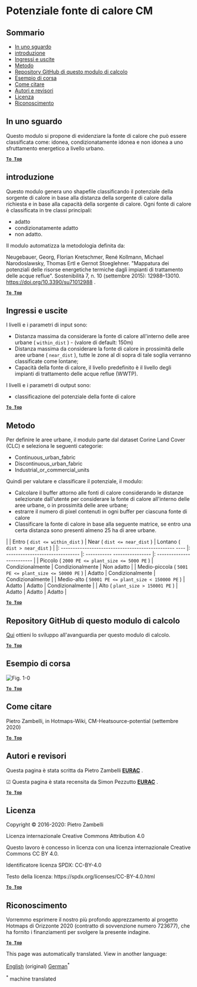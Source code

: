 <h1><a class="anchor" id="cm-heatsource-potential" href="#cm-heatsource-potential"><i class="fa fa-link"></i></a>Potenziale fonte di calore CM</h1><h2><a class="anchor" id="table-of-contents" href="#table-of-contents"><i class="fa fa-link"></i></a> Sommario</h2><ul><li> <a href="#in-a-glance">In uno sguardo</a></li><li> <a href="#introduction">introduzione</a></li><li> <a href="#inputs-and-outputs">Ingressi e uscite</a></li><li> <a href="#method">Metodo</a></li><li> <a href="#github-repository-of-this-calculation-module">Repository GitHub di questo modulo di calcolo</a></li><li> <a href="#sample-run">Esempio di corsa</a></li><li> <a href="#how-to-cite">Come citare</a></li><li> <a href="#authors-and-reviewers">Autori e revisori</a></li><li> <a href="#license">Licenza</a></li><li> <a href="#acknowledgement">Riconoscimento</a></li></ul><h2><a class="anchor" id="in-a-glance" href="#in-a-glance"><i class="fa fa-link"></i></a> In uno sguardo</h2><p> Questo modulo si propone di evidenziare la fonte di calore che può essere classificata come: idonea, condizionatamente idonea e non idonea a uno sfruttamento energetico a livello urbano.</p><p> <a href="#table-of-contents"><strong><code>To Top</code></strong></a></p><h2><a class="anchor" id="introduction" href="#introduction"><i class="fa fa-link"></i></a> introduzione</h2><p> Questo modulo genera uno shapefile classificando il potenziale della sorgente di calore in base alla distanza della sorgente di calore dalla richiesta e in base alla capacità della sorgente di calore. Ogni fonte di calore è classificata in tre classi principali:</p><ul><li> adatto</li><li> condizionatamente adatto</li><li> non adatto.</li></ul><p> Il modulo automatizza la metodologia definita da:</p><p> Neugebauer, Georg, Florian Kretschmer, René Kollmann, Michael Narodoslawsky, Thomas Ertl e Gernot Stoeglehner. &quot;Mappatura dei potenziali delle risorse energetiche termiche dagli impianti di trattamento delle acque reflue&quot;. Sostenibilità 7, n. 10 (settembre 2015): 12988–13010. <a href="https://doi.org/10.3390/su71012988">https://doi.org/10.3390/su71012988</a> .</p><p> <a href="#table-of-contents"><strong><code>To Top</code></strong></a></p><h2><a class="anchor" id="inputs-and-outputs" href="#inputs-and-outputs"><i class="fa fa-link"></i></a> Ingressi e uscite</h2><p> I livelli e i parametri di input sono:</p><ul><li> Distanza massima da considerare la fonte di calore all&#39;interno delle aree urbane ( <code>within_dist</code> ) - (valore di default: 150m)</li><li> Distanza massima da considerare la fonte di calore in prossimità delle aree urbane ( <code>near_dist</code> ), tutte le zone al di sopra di tale soglia verranno classificate come lontane;</li><li> Capacità della fonte di calore, il livello predefinito è il livello degli impianti di trattamento delle acque reflue (WWTP).</li></ul><p> I livelli e i parametri di output sono:</p><ul><li> classificazione del potenziale della fonte di calore</li></ul><p> <a href="#table-of-contents"><strong><code>To Top</code></strong></a></p><h2><a class="anchor" id="method" href="#method"><i class="fa fa-link"></i></a> Metodo</h2><p> Per definire le aree urbane, il modulo parte dal dataset Corine Land Cover (CLC) e seleziona le seguenti categorie:</p><ul><li> Continuous_urban_fabric</li><li> Discontinuous_urban_fabric</li><li> Industrial_or_commercial_units</li></ul><p> Quindi per valutare e classificare il potenziale, il modulo:</p><ul><li> Calcolare il buffer attorno alle fonti di calore considerando le distanze selezionate dall&#39;utente per considerare la fonte di calore all&#39;interno delle aree urbane, o in prossimità delle aree urbane;</li><li> estrarre il numero di pixel contenuti in ogni buffer per ciascuna fonte di calore</li><li> Classificare la fonte di calore in base alla seguente matrice, se entro una certa distanza sono presenti almeno 25 ha di aree urbane.</li></ul><p> | | Entro ( <code>dist &lt;= within_dist</code> ) | Near ( <code>dist &lt;= near_dist</code> ) | Lontano ( <code>dist &gt; near_dist</code> ) | |: ------------------------------------------------ ---- |: ------------------------------- |: ----------- ---------------- |: ------------------------- | | Piccolo ( <code>2000 PE &lt;= plant_size &lt;= 5000 PE</code> ) | Condizionalmente | Condizionalmente | Non adatto | | Medio-piccola ( <code>5001 PE &lt;= plant_size &lt;= 50000 PE</code> ) | Adatto | Condizionalmente | Condizionalmente | | Medio-alto ( <code>50001 PE &lt;= plant_size &lt; 150000 PE</code> ) | Adatto | Adatto | Condizionalmente | | Alto ( <code>plant_size &gt; 150001 PE</code> ) | Adatto | Adatto | Adatto |</p><p> <a href="#table-of-contents"><strong><code>To Top</code></strong></a></p><h2><a class="anchor" id="github-repository-of-this-calculation-module" href="#github-repository-of-this-calculation-module"><i class="fa fa-link"></i></a> Repository GitHub di questo modulo di calcolo</h2><p> <a href="https://github.com/HotMaps/heatsource_potential">Qui</a> ottieni lo sviluppo all&#39;avanguardia per questo modulo di calcolo.</p><p> <a href="#table-of-contents"><strong><code>To Top</code></strong></a></p><h2><a class="anchor" id="sample-run" href="#sample-run"><i class="fa fa-link"></i></a> Esempio di corsa</h2><p><img alt="Fig. 1-0" src="https://wiki.hotmaps.hevs.ch/en/CM-Heatsource-potential/cm-heat.png" title="Esegui Heatsource CM"/></p><p> <a href="#table-of-contents"><strong><code>To Top</code></strong></a></p><h2><a class="anchor" id="how-to-cite" href="#how-to-cite"><i class="fa fa-link"></i></a> Come citare</h2><p> Pietro Zambelli, in Hotmaps-Wiki, CM-Heatsource-potential (settembre 2020)</p><p> <a href="#table-of-contents"><strong><code>To Top</code></strong></a></p><h2><a class="anchor" id="authors-and-reviewers" href="#authors-and-reviewers"><i class="fa fa-link"></i></a> Autori e revisori</h2><p> Questa pagina è stata scritta da Pietro Zambelli <strong><a href="http://www.eurac.edu">EURAC</a></strong> .</p><p> ☑ Questa pagina è stata recensita da Simon Pezzutto <strong><a href="http://www.eurac.edu">EURAC</a></strong> .</p><p> <a href="#table-of-contents"><strong><code>To Top</code></strong></a></p><h2><a class="anchor" id="license" href="#license"><i class="fa fa-link"></i></a> Licenza</h2><p> Copyright © 2016-2020: Pietro Zambelli</p><p> Licenza internazionale Creative Commons Attribution 4.0</p><p> Questo lavoro è concesso in licenza con una licenza internazionale Creative Commons CC BY 4.0.</p><p> Identificatore licenza SPDX: CC-BY-4.0</p><p> Testo della licenza: https://spdx.org/licenses/CC-BY-4.0.html</p><p> <a href="#table-of-contents"><strong><code>To Top</code></strong></a></p><h2><a class="anchor" id="acknowledgement" href="#acknowledgement"><i class="fa fa-link"></i></a> Riconoscimento</h2><p> Vorremmo esprimere il nostro più profondo apprezzamento al progetto Hotmaps di Orizzonte 2020 (contratto di sovvenzione numero 723677), che ha fornito i finanziamenti per svolgere la presente indagine.</p><p> <a href="#table-of-contents"><strong><code>To Top</code></strong></a></p>
<!--- THIS IS A SUPER UNIQUE IDENTIFIER -->

This page was automatically translated. View in another language:

[English](../en/CM-Heatsource-potential) (original) [German](../de/CM-Heatsource-potential)<sup>\*</sup>  

<sup>\*</sup> machine translated
